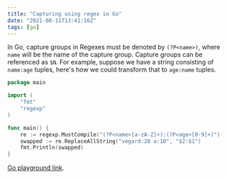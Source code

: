 ```yaml
---
title: "Capturing using regex in Go"
date: "2021-08-11T13:41:16Z"
tags: [go]
---
```


In Go, capture groups in Regexes must be denoted by `(?P<name>)`, where `name` will be the name of the capture group.
Capture groups can be referenced as `$N`.
For example, suppose we have a string consisting of `name:age` tuples, here's how we could transform that to `age:name` tuples.

```go
package main

import (
	"fmt"
	"regexp"
)

func main() {
	re := regexp.MustCompile("(?P<name>[a-zA-Z]+):(?P<age>[0-9]+)")
	swapped := re.ReplaceAllString("vegard:28 a:10", "$2:$1")
	fmt.Println(swapped)
}
```


[Go playground link](https://play.golang.org/p/J9x7AbRZAYp).

